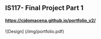 ## IS117- Final Project Part 1
#### https://cjdomacena.github.io/portfolio_v2/
![Design] (/img/portfolio.pdf)